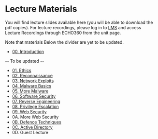 # Lecture Materials

You will find lecture slides available here (you will be able to download the pdf copies). For lecture recordings, please log in to [LMS](https://lms.uwa.edu.au/) and access Lecture Recordings through ECHO360 from the unit page.

Note that materials Below the divider are yet to be updated.

* [00. Introduction](https://github.com/uwacyber/cits3006/raw/2022s2/cits3006-lectures/00.Introduction.pdf)

-- To be updated --
* [01. Ethics](https://github.com/uwacyber/cits3006/raw/2022s2/cits3006-lectures/01.Ethics.pdf)
* [02. Reconnaissance](https://github.com/uwacyber/cits3006/raw/2022s2/cits3006-lectures/02.Reconnaissance.pdf)
* [03. Network Exploits](https://github.com/uwacyber/cits3006/raw/2022s2/cits3006-lectures/03.Network\_Exploits.pdf)
* [04. Malware Basics](https://github.com/uwacyber/cits3006/raw/2022s2/cits3006-lectures/04.Malware\_Basics.pdf)
* [05. More Malware](https://github.com/uwacyber/cits3006/raw/2022s2/cits3006-lectures/05.More\_Malware.pdf)
* [06. Software Security](https://github.com/uwacyber/cits3006/raw/2022s2/cits3006-lectures/06.Software\_Security.pdf)
* [07. Reverse Engineering](https://github.com/uwacyber/cits3006/raw/2022s2/cits3006-lectures/07.Reverse\_Engineering.pdf)
* [08. Privilege Escalation](https://github.com/uwacyber/cits3006/raw/2022s2/cits3006-lectures/08.Privilege\_Escalation.pdf)
* [09. Web Security](https://github.com/uwacyber/cits3006/raw/2022s2/cits3006-lectures/09.Web\_Security.pdf)
* 0A. More Web Security
* [0B. Defence Techniques](https://github.com/uwacyber/cits3006/raw/2022s2/cits3006-lectures/0B.Defence\_Techniques.pdf)
* [0C. Active Directory](https://github.com/uwacyber/cits3006/raw/2022s2/cits3006-lectures/0C.Active\_Directory.pdf)
* 0D. Guest Lecture
